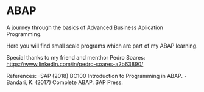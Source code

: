 # ABAP

A journey through the basics of Advanced Business Aplication Programming.

Here you will find small scale programs which are part of my ABAP learning.

Special thanks to my friend and menthor Pedro Soares: https://www.linkedin.com/in/pedro-soares-a2b63890/

References:
    -SAP (2018) BC100 Introduction to Programming in ABAP.
    -Bandari, K. (2017) Complete ABAP. SAP Press.
